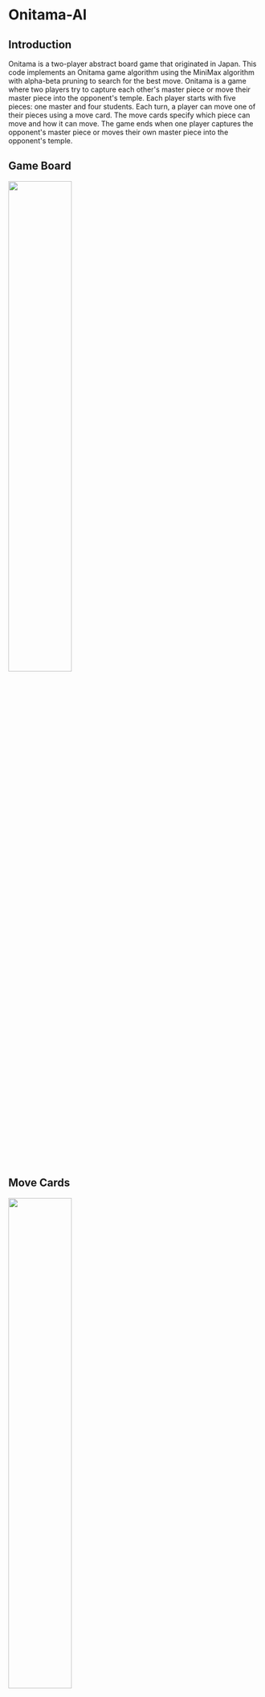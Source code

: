 # Onitama-AI

## Introduction
Onitama is a two-player abstract board game that originated in Japan. This code implements an Onitama game algorithm using the MiniMax algorithm with alpha-beta pruning to search for the best move. Onitama is a game where two players try to capture each other's master piece or move their master piece into the opponent's temple. Each player starts with five pieces: one master and four students. Each turn, a player can move one of their pieces using a move card. The move cards specify which piece can move and how it can move. The game ends when one player captures the opponent's master piece or moves their own master piece into the opponent's temple.

## Game Board

<img src="https://i.imgur.com/xmgOsv6.png" width=50% height=50%>

## Move Cards

<img src="https://i.imgur.com/c850hXb.png" width=50% height=50%>

## Code Breakdown
Include statements
* The code includes necessary libraries, such as iostream, vector, limits, algorithm, ctime, string, random, and chrono.

Constants
* The code defines constants for board size, number of cards in the game, number of cards per player, and the depth of the search.

Enums
* Enums are defined for the different players and game pieces, to improve code readability and reduce errors.

Game state representation
* The board state is represented as a 2D character array, with 'r' and 'b' representing the two player's students, and 'R' and 'B' representing their masters. The cards are represented as a string, with their moves being a vector of pairs of integers.

Utility functions
* Several utility functions are implemented, such as printing the board, converting strings to lower or upper case, and finding the master's position for each player.

Move validation
* Functions for validating moves are implemented, such as checking whether a move is within the board's boundaries, whether a square is occupied, or whether a move is valid for a given card.

Game state manipulation
* Functions for applying and undoing moves are implemented, updating the game state accordingly. These are essential for traversing the game tree during the search process.

Game outcome evaluation
* A function to evaluate whether a player has won, lost, or if the game is a draw is implemented. It checks for both conditions of winning, i.e., capturing the opponent's master or moving one's own master to the opponent's temple.

Alpha-Beta pruning algorithm
* The core of the AI's decision-making process, the Alpha-Beta pruning algorithm, is implemented as a recursive function. It efficiently searches the game tree by    pruning branches that will not result in better outcomes, reducing the search space and speeding up computation. The function also takes depth into account, allowing for a configurable level of lookahead.

Main function
* The main function initializes the game state and runs the AI. It takes turns for each player, printing the board, reading and applying moves, and checking for the game's end. It also demonstrates the AI's ability to play against itself by simulating both players as AI agents.

Here is an example of a running state of the board:
```
Tiger Goose
_ r R r r 
r _ _ _ _ 
_ _ _ _ _ 
_ B _ _ _ 
b b _ b b 
Frog Ox
```

## Future Improvements Checklist

Add functionality to allow players to play against the AI 

Improve evaluation function.
* more points for a protected master
* more points for control of the center of the board
* more points for a master closer to the targeted temple

In the real game you can see the next card that will fill your hand. You can see the opponents as well. This is something that needs to be added. 

Make a visually appealing GUI

